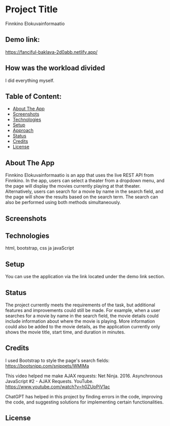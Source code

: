 # Project Title 
Finnkino Elokuvainformaatio

## Demo link:
https://fanciful-baklava-2d0abb.netlify.app/ 

## How was the workload divided
I did everything myself. 

## Table of Content:

- [About The App](#about-the-app)
- [Screenshots](#screenshots)
- [Technologies](#technologies)
- [Setup](#setup)
- [Approach](#approach)
- [Status](#status)
- [Credits](#credits)
- [License](#license)

## About The App
Finnkino Elokuvainformaatio is an app that uses the live REST API from Finnkino. 
In the app, users can select a theater from a dropdown menu, and the page will display the movies currently playing at that theater. 
Alternatively, users can search for a movie by name in the search field, 
and the page will show the results based on the search term. 
The search can also be performed using both methods simultaneously.

## Screenshots

## Technologies
html, bootstrap, css ja javaScript

## Setup
You can use the application via the link located under the demo link section.

## Status
The project currently meets the requirements of the task, but additional features and improvements could still be made. 
For example, when a user searches for a movie by name in the search field, the movie details could include information about where the movie is playing. 
More information could also be added to the movie details, as the application currently only shows the movie title, start time, and duration in minutes.

## Credits
I used Bootstrap to style the page's search fields:
https://bootsnipp.com/snippets/WMlMa  

This video helped me make AJAX requests:
Net Ninja. 2016. Asynchronous JavaScript #2 - AJAX Requests. YouTube. https://www.youtube.com/watch?v=h0ZUpPiV1ac 

ChatGPT has helped in this project by finding errors in the code, 
improving the code, and suggesting solutions for implementing certain functionalities.


## License
